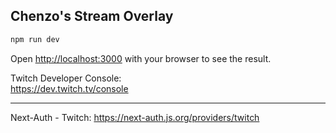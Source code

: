 ## Chenzo's Stream Overlay

```bash
npm run dev
```

Open [http://localhost:3000](http://localhost:3000) with your browser to see the result.


Twitch Developer Console:  
https://dev.twitch.tv/console   


------

Next-Auth - Twitch:
https://next-auth.js.org/providers/twitch

